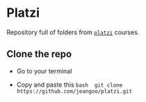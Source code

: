 # Platzi

Repository full of folders from [`platzi`](https://platzi.com) courses.

## Clone the repo

- Go to your terminal

- Copy and paste this  ```bash 
git clone https://github.com/jeangoo/platzi.git```
